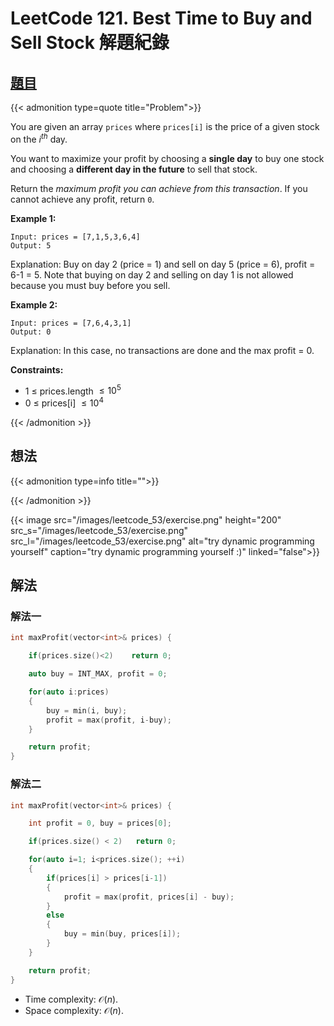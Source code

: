 # LeetCode 121. Best Time to Buy and Sell Stock 解題紀錄


## [題目](https://leetcode.com/problems/best-time-to-buy-and-sell-stock/)

{{< admonition type=quote title="Problem">}}

You are given an array `prices` where `prices[i]` is the price of a given stock on the $i^{th}$ day.

You want to maximize your profit by choosing a **single day** to buy one stock and choosing a **different day in the future** to sell that stock.

Return the _maximum profit you can achieve from this transaction_. If you cannot achieve any profit, return `0`.

**Example 1:**

```
Input: prices = [7,1,5,3,6,4]
Output: 5
```

Explanation: Buy on day 2 (price = 1) and sell on day 5 (price = 6), profit = 6-1 = 5.
Note that buying on day 2 and selling on day 1 is not allowed because you must buy before you sell.

**Example 2:**

```
Input: prices = [7,6,4,3,1]
Output: 0
```

Explanation: In this case, no transactions are done and the max profit = 0.

**Constraints:**

-   1 $\leq$ prices.length $\leq 10^5$
-   0 $\leq$ prices[i] $\leq 10^4$

{{< /admonition >}}

## 想法

{{< admonition type=info title="">}}

{{< /admonition >}}

{{< image src="/images/leetcode_53/exercise.png"  height="200"
          src_s="/images/leetcode_53/exercise.png"
          src_l="/images/leetcode_53/exercise.png"
alt="try dynamic programming yourself" caption="try dynamic programming yourself :)" linked="false">}}

## 解法

### 解法一

```cpp
int maxProfit(vector<int>& prices) {

    if(prices.size()<2)    return 0;

    auto buy = INT_MAX, profit = 0;

    for(auto i:prices)
    {
        buy = min(i, buy);
        profit = max(profit, i-buy);
    }

    return profit;
}
```

### 解法二

```cpp
int maxProfit(vector<int>& prices) {

    int profit = 0, buy = prices[0];

    if(prices.size() < 2)   return 0;

    for(auto i=1; i<prices.size(); ++i)
    {
        if(prices[i] > prices[i-1])
        {
            profit = max(profit, prices[i] - buy);
        }
        else
        {
            buy = min(buy, prices[i]);
        }
    }

    return profit;
}
```

-   Time complexity: $\mathcal{O}(n)$.
-   Space complexity: $\mathcal{O}(n)$.

